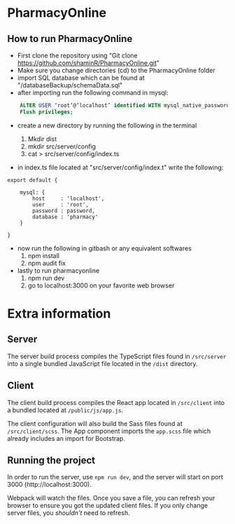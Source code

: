 # PharmacyOnline

## How to run PharmacyOnline
- First clone the repository using "Git clone https://github.com/shaminR/PharmacyOnline.git"
- Make sure you change directories (cd) to the PharmacyOnline folder
- import SQL database which can be found at "/databaseBackup/schemaData.sql"
- after importing run the following command in mysql:
~~~sql
	ALTER USER ‘root’@’localhost’ identified WITH mysql_native_password BY ‘password’;
	Flush privileges;
~~~
- create a new directory by running the following in the terminal
  1. Mkdir dist
  2. mkdir src/server/config
  3. cat > src/server/config/index.ts

- in index.ts file located at "src/server/config/index.t" write the following:

~~~javscript
export default {

    mysql: {
        host     : 'localhost',
        user     : 'root',
        password : password,
        database : 'pharmacy'
    }

}
~~~

- now run the following in gitbash or any equivalent softwares
  1. npm install
  2. npm audit fix
- lastly to run pharmacyonline
  1. npm run dev
  2. go to localhost:3000 on your favorite web browser




# Extra information 

## Server
The server build process compiles the TypeScript files found in `/src/server` into a single bundled JavaScript file located in the `/dist` directory.

## Client
The client build process compiles the React app located in `/src/client` into a bundled located at `/public/js/app.js`.

The client configuration will also build the Sass files found at `/src/client/scss`. The App component imports the `app.scss` file which already includes an import for Bootstrap.

## Running the project
In order to run the server, use `npm run dev`, and the server will start on port 3000 (http://localhost:3000). 

Webpack will watch the files. Once you save a file, you can refresh your browser to ensure you got the updated client files. If you only change server files, you *shouldn't* need to refresh.
